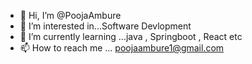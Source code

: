 - 👋 Hi, I’m @PoojaAmbure
- 👀 I’m interested in...Software Devlopment 
- 🌱 I’m currently learning ...java , Springboot , React etc
- 📫 How to reach me ... poojaambure1@gmail.com

<!---
PoojaAmbure/PoojaAmbure is a ✨ special ✨ repository because its `README.md` (this file) appears on your GitHub profile.
You can click the Preview link to take a look at your changes.
--->
